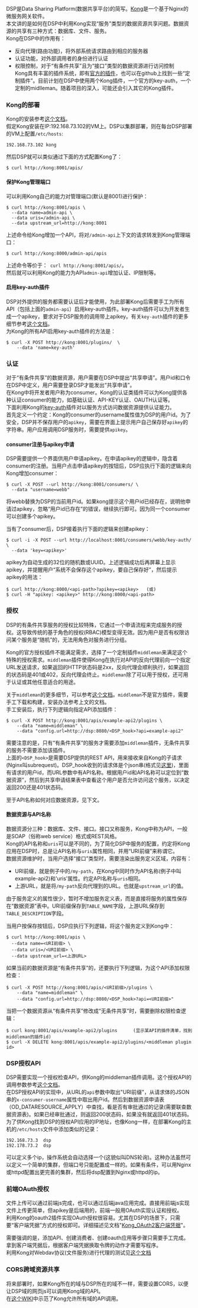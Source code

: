 DSP是Data Sharing Platform(数据共享平台)的简写。[Kong](https://github.com/wbwangk/wbwangk.github.io/wiki/Kong)是一个基于Nginx的微服务网关软件。  
本文讲的是如何在DSP中利用Kong实现“服务”类型的数据资源共享问题。数据资源的共享有三种方式：数据库、文件、服务。  
Kong在DSP中的作用有：
- 反向代理(路由功能)，将外部系统请求路由到相应的服务器  
- 认证功能，对外部调用者的身份进行认证  
- 权限控制，对于“有条件共享”且为“接口”类型的数据资源进行访问控制  
Kong具有丰富的插件系统，即有[官方的插件](https://konghq.com/plugins/)，也可以在github上找到一些“定制插件”。目前计划在DSP中使用两个Kong插件，一个官方的key-auth，一个定制的midlleman。随着项目的深入，可能还会引入其它的Kong插件。  

### Kong的部署
Kong的安装参考[这个文档](https://github.com/wbwangk/wbwangk.github.io/wiki/Kong#kong安装)。  
假定Kong安装在IP:192.168.73.102的VM上。DSP以集群部署，则在每台DSP部署的VM上配置`/etc/hosts`:
```
192.168.73.102 kong
```
然后DSP就可以类似通过下面的方式配置Kong了：
```
$ curl http://kong:8001/apis/
```
#### 保护Kong管理端口
可以利用Kong自己的能力对管理端口(默认是8001)进行保护：
```
$ curl http://kong:8001/apis \
  --data name=admin-api \
  --data uris=/admin-api \
  --data upstream_url=http://kong:8001
```
上述命令给Kong增加一个API，将对`/admin-api`上下文的请求转发到Kong管理端口：
```
$ curl http://kong:8000/admin-api/apis
```
上述命令等价于：` curl http://kong:8001/apis/`。   
然后就可以利用Kong的能力为API`admin-api`增加认证、IP限制等。

#### 启用key-auth插件
DSP对外提供的服务都需要认证后才能使用，为此部署Kong后需要手工为所有API（包括上面的`admin-api`）启用key-auth插件。key-auth插件可以为开发者生成一个apikey，要求对于DSP服务的调用带上apikey。有关`key-auth`插件的更多细节参考[这个文档](https://github.com/wbwangk/wbwangk.github.io/wiki/Kong#key-auth插件)。  
为Kong的所有API启用key-auth插件的方法是：
```
$ curl -X POST http://kong:8001/plugins/  \
    --data 'name=key-auth'
```

### 认证
对于“有条件共享”的数据资源，用户需要在DSP中提出“共享申请”。用户id和口令在DSP中定义，用户需要登录DSP才能发出“共享申请”。  
在Kong中将开发者用户称为consumer。Kong的认证类插件可以为Kong提供各种认证consumer的能力，如基础认证、API-KEY认证、OAUTH认证等。  
下面利用Kong的[key-auth](https://github.com/wbwangk/wbwangk.github.io/wiki/Kong#key-auth插件)插件对以服务方式访问数据资源提供认证能力。  
首先定义一个约定：Kong的consumer的username属性值为DSP的用户id。为了安全，DSP并不保存用户的`apikey`，需要在界面上提示用户自己保存好`apikey`的字符串。用户应用调用DSP服务时，需要提供`apikey`。  

#### consumer注册与apikey申请
DSP需要提供一个界面供用户申请apikey。在申请apikey的逻辑中，隐含着consumer的注册。当用户点击申请apikey的按钮后，DSP应执行下面的逻辑来向Kong增加consumer：
```
$ curl -X POST --url http://kong:8001/consumers/ \
  --data "username=webb"
```
将webb替换为DSP的当前用户id。如果kong提示这个用户id已经存在，说明他申请过apikey，忽略“用户id已存在”的错误，继续执行即可。因为同一个consumer可以创建多个apikey。  
  
当有了consumer后，DSP接着执行下面的逻辑来创建apikey：
```
$ curl -i -X POST --url http://localhost:8001/consumers/webb/key-auth/ \
  --data 'key=<apikey>'
```
apikey为自动生成的32位的随机数或UUID。上述逻辑成功后再屏幕上显示apikey，并提醒用户“系统不会保存这个apikey，要自己保存好”，然后提示apikey的用法：
```
$ curl http://kong:8000/<api-path>?apikey=<apikey>   (或)
$ curl -H "apikey: <apikey>" http://kong:8000/<api-path>
```

### 授权
DSP的有条件共享服务的授权比较特殊，它通过一个申请流程来完成服务的授权。这导致传统的基于角色的授权(RBAC)模型变得无效。因为用户是否有权限访问某个服务是“随机”的，无法用角色对服务进行分组。  

Kong的官方授权插件不能满足需求，选择了一个定制插件`middleman`来满足这个特殊的授权需求。`middleman`插件使得Kong在执行对API的反向代理前向一个指定URL发送请求，如果返回的HTTP状态码是2xx，反向代理会顺利执行，如果返回的状态码是401或402，反向代理会终止。`middleman`除了可以用于授权，还可用于认证或其他任意适合的用途。  

关于`middleman`的更多细节，可以参考[这个文档](https://github.com/wbwangk/wbwangk.github.io/wiki/Kong#middleman插件)。`middleman`不是官方插件，需要手工下载和构建，安装办法参考上文的文档。  
手工安装后，执行下列逻辑向指定API添加插件：
```
$ curl -X POST http://kong:8001/apis/example-api2/plugins \
    --data "name=middleman" \
    --data "config.url=http://dsp:8080/<DSP_hook>?api=example-api2"
```  
需要注意的是，只有“有条件共享”的服务才需要添加`middleman`插件，无条件共享的服务不需要添加该插件。  
上面的`<DSP_hook>`是需要DSP提供的REST API，用来接收来自Kong的子请求(Nginx叫subrequest)。DSP_hook收到的请求体是个json串(格式见[这里](https://github.com/wbwangk/wbwangk.github.io/wiki/Kong#测试子请求返回200状态码))，里面有请求的用户id，而URL参数中有API名称。根据用户id和API名称可以定位到“数据资源”，然后到共享申请结果表中查看这个用户是否允许访问这个服务，以决定返回200还是401状态码。  

至于API名称如何对应数据资源，见下文。  

#### 数据资源与API名称
数据资源分三种：数据库、文件、接口。接口又称服务，Kong中称为API，一般是SOAP（俗称web service）格式或REST风格。  
Kong的API名称和`uris`可以是不同的，为了简化DSP中服务的配置，约定将Kong应用在DSP时，总是让API名称与`uris`属性相同，并用“URI前缀”来称谓它。  
数据资源维护时，当用户选择“接口”类型时，需要渲染出服务定义区域，内容有：  
- URI前缀，就是例子中的`/my-path`，在Kong中同时作为API名称(例子中叫example-api2)和'uris'属性。约定API名称与`uris`相同。  
- 上游URL，就是将`/my-path`反向代理到的URL。也就是`upstream_url`的值。  

由于服务定义的属性很少，暂时不增加服务定义表，而是直接将服务的属性保存在“数据资源”表中。URI前缀保存到`TABLE_NAME`字段，上游URL保存到`TABLE_DESCRIPTION`字段。  

当用户按保存按钮后，DSP应执行下列逻辑，将这个服务定义到Kong中：
```
$ curl http://kong:8001/apis \
  --data name=<URI前缀> \
  --data uris=/<URI前缀> \
  --data upstream_url=<上游URL>
```
如果当前的数据资源是“有条件共享”的，还要执行下列逻辑，为这个API添加权限检查：
```
$ curl -X POST http://kong:8001/apis/<URI前缀>/plugins \
    --data "name=middleman" \
    --data "config.url=http://dsp:8080/<DSP_hook>?api=<URI前缀>"
```
当把一个数据资源从“有条件共享”修改成“无条件共享”时，需要删除权限检查逻辑：
```
$ curl kong:8001/apis/example-api2/plugins      (显示某API的插件清单，找到middleman的插件id)
$ curl -X DELETE kong:8001/apis/example-api2/plugins/<middleman plugin id>
```

### DSP授权API
DSP需要实现一个授权检查API，供Kong的middleman插件调用。这个授权API的调用参数参考[这个文档](https://github.com/wbwangk/wbwangk.github.io/wiki/Kong#子请求API的实现)。  
在DSP授权API的实现中，从URL的`api`参数中取出"URI前缀"，从请求体的JSON串的`x-consumer-username`属性中取出用户id。然后到数据资源申请表（OD_DATARESOURCE_APPLY）中查找，看是否有审批通过的记录(需要联查数据资源表)。如果已经审批通过，则返回200状态码，如果没有就返回401状态码。  
为了供Kong找到DSP的授权API应用的IP地址，也像Kong一样，在部署Kong的主机的`/etc/hosts`文件中添加类似的记录：  
```
192.168.73.3  dsp
192.178.73.2  dsp
```
可以定义多个ip，操作系统会自动选择一个(这貌似叫DNS轮询)。这种办法虽然可以定义一个简单的集群，但端口号只能配置成一样的。如果有条件，可以用Nginx或httpd配置出更完善的集群，然后将dsp配置到Nginx或httpd的ip。  

### 前端OAuth授权
文件上传可以通过前端js完成，也可以通过后端java应用完成。直接用前端js实现文件上传更简单，但apikey是后端用的，前端一般用OAuth实现认证和授权。  
利用Kong的oauth2插件实现OAuth授权很容易。尤其在DSP的场景下，只需要“客户端凭据”方式的授权即可。详细描述见文档"[Kong_OAuth2客户端凭据](https://github.com/wbwangk/wbwangk.github.io/wiki/Kong_OAuth2#%E6%8E%88%E6%9D%83%E6%96%B9%E5%BC%8F%E5%AE%A2%E6%88%B7%E7%AB%AF%E5%87%AD%E6%8D%AE)"。  

需要强调的是，添加API、创建消费者、创建oauth应用等步骤只需要手工完成。拿到客户端凭据后，根据客户端凭据换取令牌的动作才需要写程序。  
利用Kong对Webdav协议(文件服务)进行代理的测试见[这个文档](https://github.com/wbwangk/wbwangk.github.io/wiki/Kong#kong与webdav)

### CORS跨域资源共享
将来部署时，如果Kong所在的域与DSP所在的域不一样，需要设置CORS，以便让DSP域的网页js可以调用Kong域的API。  
在[这个WIKI](https://github.com/wbwangk/wbwangk.github.io/wiki/Kong#cors插件)中示范了Kong允许所有域的API调用。  
